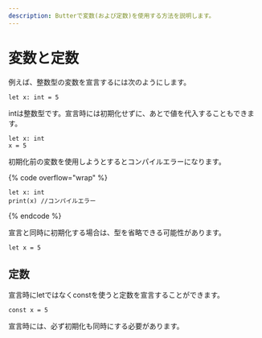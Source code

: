 ```yaml
---
description: Butterで変数(および定数)を使用する方法を説明します。
---
```


# 変数と定数

例えば、整数型の変数を宣言するには次のようにします。

```
let x: int = 5
```

intは整数型です。宣言時には初期化せずに、あとで値を代入することもできます。

```
let x: int
x = 5
```

初期化前の変数を使用しようとするとコンパイルエラーになります。

{% code overflow="wrap" %}
```
let x: int
print(x) //コンパイルエラー
```
{% endcode %}

宣言と同時に初期化する場合は、型を省略できる可能性があります。

```
let x = 5
```

## 定数

宣言時にletではなくconstを使うと定数を宣言することができます。

```
const x = 5
```

宣言時には、必ず初期化も同時にする必要があります。
